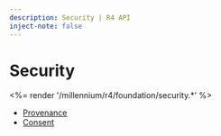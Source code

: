 ```yaml
---
description: Security | R4 API
inject-note: false
---
```


# Security

<%= render '/millennium/r4/foundation/security.*' %>

* [Provenance](/millennium/r4/foundation/security/provenance)
* [Consent](/millennium/r4/foundation/security/consent)
